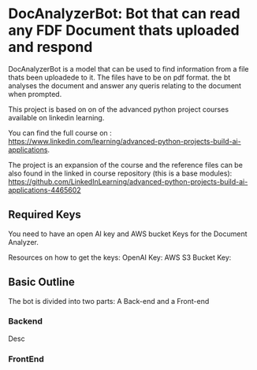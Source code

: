 # DocAnalyzerBot: Bot that can read any FDF Document thats uploaded and respond 

DocAnalyzerBot is a model that can be used to find information from a file thats been uploadede to it. The files have to be on pdf format. the bt analyses the document and answer any queris relating to the document when prompted.

This project is based on on of the advanced python project courses available on linkedin learning.

You can find the full course on : https://www.linkedin.com/learning/advanced-python-projects-build-ai-applications.

The project is an expansion of the course and the reference files can be also found in the linked in course repository (this is a base modules): https://github.com/LinkedInLearning/advanced-python-projects-build-ai-applications-4465602


## Required Keys

You need to have an open AI key and AWS bucket Keys for the Document Analyzer.

Resources on how to get the keys:
OpenAI Key: 
AWS S3 Bucket Key: 

## Basic Outline
The bot is divided into two parts:
A Back-end and a Front-end

### Backend
Desc

### FrontEnd
